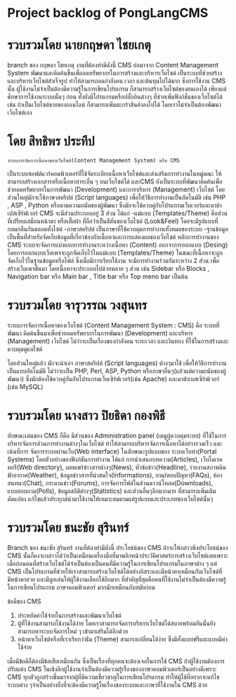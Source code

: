 # Project backlog of PongLangCMS

# รวบรวมโดย นายกฤษดา ไชยเกตุ 

branch ของ กฤษดา ไชยเกตุ
งานที่ต้องทำมีดังนี้
CMS ย่อมาจาก Content Management System พัฒนาและคิดค้นขึ้นเพื่อลดทรัพยากรในการสร้างและบริหารเว็บไซต์ เป็นระบบที่ช่วยสร้างและบริหารเว็บไซต์สำเร็จรูป ทำให้สามารถลดกำลังคน เวลา และต้นทุนไปได้มาก ซึ่งการใช้งาน CMS นั้น ผู้ใช้งานไม่จำเป็นต้องมีความรู้ในการเขียนโปรแกรม ก็สามารถสร้างเว็บไซต์ของตนเองได้ เพียงแต่ศึกษาการใช้งานระบบนั้นๆ ก่อน ทั้งยังมีโปรแกรมหรือปลั๊กอินต่างๆ ที่ช่วยเพิ่มฟังก์ชั่นของเว็บไซต์ได้ เช่น ถ้าเป็นเว็บไซต์ขายของออนไลน์ ก็สามารถเพิ่มตะกร้าสินค้าลงไปได้ โดยเราไม่จำเป็นต้องพัฒนาเว็บไซต์เอง

# โดย สิทธิพร ประทีป  
    ระบบการจัดการเนื้อหาของเว็บไซต์(Content Management System) หรือ CMS    
เป็นระบบซอฟต์แวร์คอมพิวเตอร์ที่ใช้จัดระเบียบเนื้อหาเว็บไซต์และส่งเสริมการทำงานในหมู่คณะ ให้สามารถสร้างเอกสารหรือเนื้อหาสาระอื่น ๆ บนเว็บไซต์ได้ และCMS ยังเป็นระบบที่พัฒนาคิดค้นเพื่อช่วยลดทรัพยากรในการพัฒนา (Development) และการบริหาร (Management) เว็บไซต์ โดยส่วนใหญ่มักจะใช้ภาษาสคริปต์ (Script languages) เพื่อให้วิธีการทำงานเป็นอัตโนมัติ เช่น PHP , ASP , Python หรือตามความถนัดของผู้พัฒนา ซึ่งมักจะใช้ควบคู่กับโปรแกรมเว็บเวอร์และดาต้าเปสเซิร์ฟเวอร์
    CMS จะมีส่วนประกอบอยู่ 3 ส่วน ได้แก่
-แม่แบบ (Templates/Theme) คือส่วนที่เปรียบเสมือนหน้าตา หรือเสื้อผ้า ที่ถือว่าเป็นสีสันของเว็บไซต์ (Look&Feel) โดยจะมีรูปแบบที่กลมกลืนกันตลอดทั้งไซต์
-ภาษาสคริปต์ เป็นภาษาที่ใช้ควบคุมการทำงานทั้งหมดของระบบ
-ฐานข้อมูล เป็นพื้นที่สำหรับจัดเก็บข้อมูลที่เกี่ยวข้องกับเนื้อหาและการแสดงผลของเว็บไซต์
    หลักการทำงานของ CMS ระบบจะจัดการแบ่งแยกการทำงานระหว่างเนื้อหา (Content) ออกจาการออกแบบ (Desing) โดยการออกแบบเว็บเพจจะถูกจัดเก็บไว้ในแม่แบบ (Templates/Theme) ในขณะที่เนื้อหาจะถูกจัดเก็บไว้ในฐานข้อมูลหรือไฟล์ ซึ่งเมื่อมีการเรียกใช้งาน จะมีการทำงานร่วมกันระหว่าง 2 ส่วน เพื่อสร้างเว็บเพจขึ้นมา โดยเนื้อหาจะประกอบไปด้วยหลาย ๆ ส่วน เช่น Sidebar หรือ Blocks , Navigation bar หรือ Main bar , Title bar หรือ Top meno bar เป็นต้น

# รวบรวมโดย จารุวรรณ วงสุนทร

ระบบการจัดการเนื้อหาของเว็บไซต์ (Content Management System : CMS) คือ ระบบที่พัฒนา คิดค้นขึ้นมาเพื่อช่วยลดทรัพยากรในการพัฒนา (Development) และบริหาร (Management) เว็บไซต์ ไม่ว่าจะเป็นเรื่องของกำลังคน ระยะเวลา และเงินทอง ที่ใช้ในการสร้างและควบคุมดูแลไซต์

โดยส่วนใหญ่แล้ว มักจะนำเอา ภาษาสคริปต์ (Script languages) ต่างๆมาใช้ เพื่อให้วิธีการทำงานเป็นแบบอัตโนมัติ ไม่ว่าจะเป็น PHP, Perl, ASP, Python หรือภาษาอื่นๆ(แล้วแต่ความถนัดของผู้พัฒนา) ซึ่งมักต้องใช้ควบคู่กันกับโปรแกรมเว็บเซิร์ฟเวอร์(เช่น Apache) และดาต้าเบสเซิร์ฟเวอร์ (เช่น MySQL)


# รวบรวมโดย นางสาว ปิยธิดา กองพิธี

ลักษณะเด่นของ CMS ก็คือ มีส่วนของ Administration panel (เมนูผู้ควบคุมระบบ) ที่ใช้ในการบริหารจัดการส่วนการทำงานต่างๆในเว็บไซต์ ทำให้สามารถบริหารจัดการเนื้อหาได้อย่างรวดเร็ว และเน้นที่การ จัดการระบบผ่านเว็บ(Web interface) ในลักษณะรูปแบบของ ระบบเว็บท่า(Portal Systems) โดยตัวอย่างของฟังก์ชันการทำงาน ได้แก่ การนำเสนอบทความ(Articles), เว็บไดเรคทอรี(Web directory), เผยแพร่ข่าวสารต่างๆ(News), หัวข้อข่าว(Headline), รายงานสภาพดินฟ้าอากาศ(Weather), ข้อมูลข่าวสารที่น่าสนใจ(Informations), ถาม/ตอบปัญหา(FAQs), ห้องสนทนา(Chat), กระดานข่าว(Forums), การจัดการไฟล์ในส่วนดาวน์โหลด(Downloads), แบบสอบถาม(Polls), ข้อมูลสถิติต่างๆ(Statistics) และส่วนอื่นๆอีกมากมาย ที่สามารถเพิ่มเติม ดัดแปลง แก้ไขแล้วประยุกต์นำมาใช้งานให้เหมาะสมตามแต่รูปแบบและประเภทของเว็บไซต์นั้นๆ

# รวบรวมโดย ชนะชัย สุรินทร์
Branch ของ ชนะชัย สุรินทร์
งานที่ต้องทำมีดังนี้
ประโยชน์ของ CMS
ถ้าจะให้กล่าวพึงประโยชน์ของ CMS นั้นก็คงจะกล่าวได้ว่าเป็นเหมือนเครื่องมือที่มาพลิกหน้าประวัติศาสตร์การสร้างเว็บไซต์เลยเพราะเมื่อก่อนคนที่สร้างเว็บไซต์ได้จำเป็นต้องเป็นคนที่มีความรู้ในการเขียนโปรแกรมในภาษาต่าง ๆ แต่ CMS เป็นโปรแกรมที่ช่วยให้เราสามารถสร้างเว็บไซต์ได้อย่างอิสระและมีหน้าตาเหมือนกับเว็บไซต์ที่มีหน้าตาสวย และมีลูกเล่นให้ผู้ใช้งานเลือกใช้อีกมาก ที่สำคัญที่สุดคือคนที่ใช้งานไม่จำเป็นต้องมีความรู้ในการเขียนโปรแกรม ภาษาคอมพิวเตอร์ มากนักเหมือนกับสมัยก่อน

ข้อดีของ CMS
1. ประหยัดค่าใช้จ่ายในการสร้างและพัฒนาเว็บไซต์
2. ผู้ที่ใช้งานสามารถใช้งานได้ง่าย โดยเราสามารถจัดการบริหารเว็บไซต์ได้สบายพร้อมกันนั้นยังสามารถหาระบบจัดการใหม่ ๆ เข้ามาเสริมได้อีกด้วย
3. หน้าตาเว็บไซต์หรือที่เราเรียกว่าธีม (Theme) สามารถเปลี่ยนได้ง่าย ซึ่งมีทั้งแบบฟรีและแบบมีค่าใช้จ่าย

เมื่อมีข้อดีก็ต้องมีข้อเสียเหมือนกัน ซึ่งเป็นเรื่องที่ทุกคนจะต้องเจอในการใช้ CMS ถ้าผู้ใช้งานต้องการปรับแต่ง CMS ในเชิงลึกผู้ใช้งานจำเป็นต้องมีความรู้เรื่องของภาษาคอมพิวเตอร์เป็นอย่างดีเพราะ CMS ทุกตัวถูกสร้างขึ้นมาจากผู้ที่มีความเชี่ยวชาญในการเขียนโปรแกรม ทำให้ผู้ใช้ที่อยากจะแก้ไขระบบต่าง ๆจำเป็นอย่างยิ่งที่จะต้องมีความรู้ในเรื่องของระบบและภาษาที่ใช้งานใน CMS ด้วย

